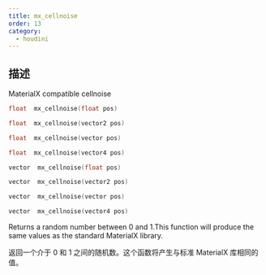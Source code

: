 ```yaml
---
title: mx_cellnoise
order: 13
category:
  - houdini
---
```

    
## 描述

MaterialX compatible cellnoise

```c
float  mx_cellnoise(float pos)
```

```c
float  mx_cellnoise(vector2 pos)
```

```c
float  mx_cellnoise(vector pos)
```

```c
float  mx_cellnoise(vector4 pos)
```

```c
vector  mx_cellnoise(float pos)
```

```c
vector  mx_cellnoise(vector2 pos)
```

```c
vector  mx_cellnoise(vector pos)
```

```c
vector  mx_cellnoise(vector4 pos)
```

Returns a random number between 0 and 1.This function will produce the same
values as the standard MaterialX library.

返回一个介于 0 和 1 之间的随机数。这个函数将产生与标准 MaterialX 库相同的值。
